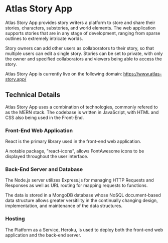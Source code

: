 # Atlas Story App

Atlas Story App provides story writers a platform to store and share their stories, characters, substories, and world elements. The web application supports stories that are in any stage of development, ranging from sparse outlines to extremely intricate worlds.

Story owners can add other users as collaborators to their story, so that multiple users can edit a single story. Stories can be set to private, with only the owner and specified collaborators and viewers being able to access the story.

Atlas Story App is currently live on the following domain: https://www.atlas-story.app/

## Technical Details

Atlas Story App uses a combination of technologies, commonly refered to as the MERN stack. The codebase is written in JavaScript, with HTML and CSS also being used in the Front-End.

### Front-End Web Application

React is the primary library used in the front-end web application.

A notable package, "react-icons", allows FontAwesome icons to be displayed throughout the user interface.

### Back-End Server and Database

The Node.js server utilizes Express.js for managing HTTP Requests and Responses as well as URL routing for mapping requests to functions.

The data is stored in a MongoDB database whose NoSQL document-based data structure allows greater versitility in the continually changing design, implementation, and maintenance of the data structures.

### Hosting

The Platform as a Service, Heroku, is used to deploy both the front-end web application and the back-end server.
